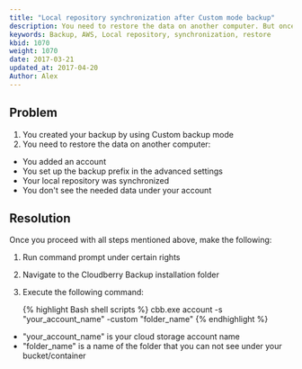 ```yaml
---
title: "Local repository synchronization after Custom mode backup"
description: You need to restore the data on another computer. But once you added the backup prefix you don't see anything under your account
keywords: Backup, AWS, Local repository, synchronization, restore
kbid: 1070
weight: 1070
date: 2017-03-21
updated_at: 2017-04-20
Author: Alex
---
```


## Problem
1. You created your backup by using Custom backup mode
2. You need to restore the data on another computer:
  * You added an account
  * You set up the backup prefix in the advanced settings
  * Your local repository was synchronized
  * You don't see the needed data under your account

## Resolution
Once you proceed with all steps mentioned above, make the following:

1. Run command prompt under certain rights
2. Navigate to the Cloudberry Backup installation folder
3. Execute the following command:

    {% highlight Bash shell scripts %}
    cbb.exe account -s "your_account_name" -custom "folder_name"
    {% endhighlight %}

* "your_account_name" is your cloud storage account name
* "folder_name" is a name of the folder that you can not see under your bucket/container
